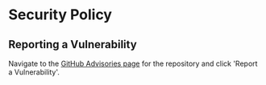 # Security Policy

## Reporting a Vulnerability

Navigate to the [GitHub Advisories page](https://github.com/owid/owid-grapher/security/advisories) for the repository and click 'Report a Vulnerability'.
